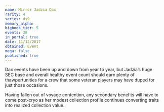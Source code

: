 ```yaml
---
name: Mirror Jadzia Dax
rarity: 4
series: ds9
memory_alpha:
bigbook_tier: 5
events: 38
in_portal: true
date: 11/12/2017
obtained: Event
mega: false
published: true
---
```


Dax events have been up and down from year to year, but Jadzia’s huge SEC base and overall healthy event count should earn plenty of thawpertunities for a crew that some veteran players may have duped for just those occasions. 

Having fallen out of voyage contention, any secondary benefits will have to come post-cryo as her modest collection profile continues converting traits into realized collection value.
